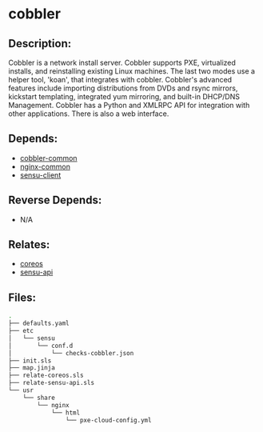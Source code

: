 # cobbler

## Description:

Cobbler is a network install server. Cobbler supports PXE, virtualized installs, and reinstalling existing Linux machines. The last two modes use a helper tool, 'koan', that integrates with cobbler. Cobbler's advanced features include importing distributions from DVDs and rsync mirrors, kickstart templating, integrated yum mirroring, and built-in DHCP/DNS Management. Cobbler has a Python and XMLRPC API for integration with other applications. There is also a web interface.

## Depends:

  -  [cobbler-common](/salt/cobbler-common)
  -  [nginx-common](/salt/nginx-common)
  -  [sensu-client](/salt/sensu-client)

## Reverse Depends:

  -  N/A

## Relates:

  -  [coreos](/salt/coreos)
  -  [sensu-api](/salt/sensu-api)

## Files:

```bash
.
├── defaults.yaml
├── etc
│   └── sensu
│       └── conf.d
│           └── checks-cobbler.json
├── init.sls
├── map.jinja
├── relate-coreos.sls
├── relate-sensu-api.sls
└── usr
    └── share
        └── nginx
            └── html
                └── pxe-cloud-config.yml
```
